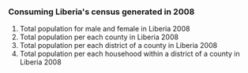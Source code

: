 ### Consuming Liberia's census generated in 2008
1. Total population for male and female in Liberia 2008
2. Total population per each county in Liberia 2008
3. Total population per each district of a county in Liberia 2008
4. Total population per each househood within a district of a county in Liberia 2008
